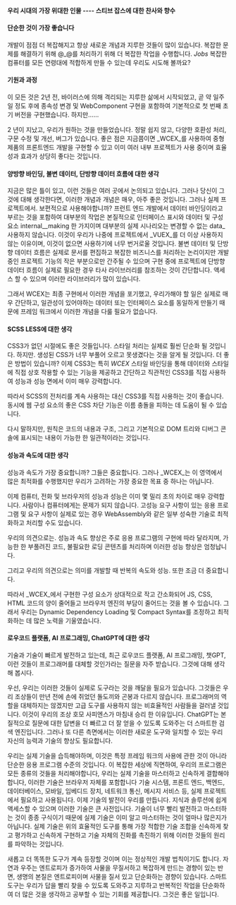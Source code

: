 <!--DESC: {icon:{name:"lightbulb_circle",pkg:"mdi",type:"filled"},id:4} -->
<p align=center><svg width=8em src="@/@wcex/doc/assets/jobs.svg" ></svg></p>

#### 우리 시대의 가장 위대한 인물 ---- **스티브 잡스**에 대한 찬사와 향수

#### 단순한 것이 가장 좋습니다

개발이 점점 더 복잡해지고 항상 새로운 개념과 지루한 것들이 많이 있습니다. 복잡한 문제를 해결하기 위해 @\_@를 처리하기 위해 더 복잡한 작업을 수행합니다.
_Jobs_ 복잡한 컴퓨터를 모든 연령대에 적합하게 만들 수 있는데 우리도 시도해 볼까요?

#### 기원과 과정

이 모든 것은 2년 전, 바이러스에 의해 격리되는 지루한 삶에서 시작되었고, 곧 약 일주일 정도 후에 종속성 변경 및 WebComponent 구현을 포함하여 기본적으로 첫 번째 초기 버전을 구현했습니다. 하지만......

2 년이 지났고, 우리가 원하는 것을 만들었습니다. 정말 쉽지 않고, 다양한 호환성 처리, 구문 수정 및 개선, 버그가 있습니다. 좋은 점은 지금쯤이면 _WCEX_를 사용하여 중형 제품의 프론트엔드 개발을 구현할 수 있고 이미 여러 내부 프로젝트가 사용 중이며 효율성과 효과가 상당히 좋다는 것입니다.

#### 양방향 바인딩, 불변 데이터, 단방향 데이터 흐름에 대한 생각

지금은 많은 틀이 있고, 이런 것들은 여러 곳에서 논의되고 있습니다. 그러나 당신이 그것에 대해 생각한다면, 이러한 개념과 개념은 매우, 아주 좋은 것입니다. 그러나 실제 프로젝트에서. 보편적으로 사용해야합니까?
프런트 엔드 개발에서 데이터 바인딩이라고 부르는 것을 포함하여 대부분의 작업은 본질적으로 인터페이스 표시와 데이터 및 구성 요소 internal__making 한 가지이며 대부분의 실제 시나리오는 변경할 수 없는 data_ 사용하지 않습니다.
이것이 우리가 나중에 프로젝트에서 _VUEX_를 더 이상 사용하지 않는 이유이며, 이것이 없으면 사용하기에 너무 번거로울 것입니다. 불변 데이터 및 단방향 데이터 흐름은 실제로 문서를 편집하고 복잡한 비즈니스를 처리하는 논리이지만 개발 중인 프로젝트 기능의 작은 부분으로만 간주될 수 있으며 구현 중에 프로젝트에 단방향 데이터 흐름이 실제로 필요한 경우 타사 라이브러리를 참조하는 것이 간단합니다. 액세스 할 수 있으며 이러한 라이브러리가 많이 있습니다.

그래서 WCEX는 최종 구현에서 이러한 개념을 포기했고, 우리가해야 할 일은 실제로 매우 간단하고, 일관성이 있어야하는 데이터 또는 인터페이스 요소를 동일하게 만들기 때문에 프레임 워크에서 이러한 개념을 다룰 필요가 없습니다.

#### SCSS LESS에 대한 생각

CSS3가 없던 시절에도 좋은 것들입니다. 스타일 처리는 실제로 훨씬 단순화 될 것입니다.
하지만. 생성된 CSS가 너무 부풀어 오르고 못생겼다는 것을 알게 될 것입니다. 더 좋은 방법이 있습니까?
이제 CSS3는 특히 _WCEX_ 스타일 바인딩을 통해 데이터와 스타일에 직접 상호 작용할 수 있는 기능을 제공하고 간단하고 직관적인 CSS3를 직접 사용하여 성능과 성능 면에서 이미 매우 강력합니다.

따라서 SCSS의 전처리를 계속 사용하는 대신 CSS3를 직접 사용하는 것이 좋습니다. 동시에 웹 구성 요소의 좋은 CSS 차단 기능은 이름 충돌을 피하는 데 도움이 될 수 있습니다.

다시 말하지만, 원칙은 코드의 내용과 구조, 그리고 기본적으로 DOM 트리와 디버그 콘솔에 표시되는 내용이 가능한 한 일관적이라는 것입니다.

#### 성능과 속도에 대한 생각

성능과 속도가 가장 중요합니까? 그들은 중요합니다. 그러나 _WCEX_는 이 영역에서 많은 최적화를 수행했지만 우리가 고려하는 가장 중요한 목표 중 하나는 아닙니다.

이제 컴퓨터, 전화 및 브라우저의 성능과 성능은 이미 몇 밀리 초의 차이로 매우 강력합니다. 사람이나 컴퓨터에게는 문제가 되지 않습니다. 고성능 요구 사항이 있는 응용 프로그램 및 요구 사항이 실제로 있는 경우 WebAssembly와 같은 일부 성숙한 기술로 최적화하고 처리할 수도 있습니다.

우리의 의견으로는. 성능과 속도 향상은 주로 응용 프로그램의 구현에 따라 달라지며, 가능한 한 부풀려진 코드, 불필요한 로딩 콘텐츠를 처리하며 이러한 성능 향상은 엄청납니다.

그리고 우리의 의견으로는 의미를 개발할 때 반복의 속도와 성능. 또한 조금 더 중요합니다.

따라서 _WCEX_에서 구현한 구성 요소가 상대적으로 작고 간소화되어 JS, CSS, HTML 코드의 양이 줄어들고 브라우저 엔진의 부담이 줄어드는 것을 볼 수 있습니다. 그래서 우리는 Dynamic Dependency Loading 및 Compact Syntax를 조정하고 최적화하는 데 많은 노력을 기울였습니다.

#### 로우코드 플랫폼, AI 프로그래밍, ChatGPT에 대한 생각

기술과 기술이 빠르게 발전하고 있는데, 최근 로우코드 플랫폼, AI 프로그래밍, 챗GPT, 이런 것들이 프로그래머를 대체할 것인가라는 질문을 자주 받습니다. 그것에 대해 생각해 봅시다.

우선, 우리는 이러한 것들이 실제로 도구라는 것을 깨달을 필요가 있습니다. 그것들은 우리 조상들이 만년 전에 손에 쥐었던 돌도끼와 곤봉과 다르지 않습니다. 프로그래머의 역할을 대체하지는 않겠지만 고급 도구를 사용하지 않는 비효율적인 사람들을 걸러낼 것입니다. 이것이 우리의 조상 호모 사피엔스가 마침내 승리 한 이유입니다. ChatGPT는 본질적으로 질문에 대한 답변을 더 빠르고 더 잘 얻을 수 있도록 도와주는 더 스마트한 검색 엔진입니다. 그러나 또 다른 측면에서는 이러한 새로운 도구와 일치할 수 있는 우리 자신의 능력과 기술의 향상도 필요합니다.

우리는 실제 기술을 습득해야하며, 이것은 특정 프레임 워크의 사용에 관한 것이 아니라 단순한 응용 프로그램 수준의 것입니다. 이 복잡한 세상에 직면하여, 우리의 프로그램은 모든 종류의 것들을 처리해야합니다, 우리는 실제 기술을 마스터하고 신속하게 결합해야합니다, 이러한 기술은 브라우저 자체를 포함합니다 기술 시스템, 프론트 엔드, 백엔드, 데이터베이스, 모바일, 임베디드 장치, 네트워크 통신, 메시지 서비스 등, 실제 프로젝트에서 필요하고 사용됩니다. 이제 기술의 발전이 우리를 만듭니다. 지식과 솔루션에 쉽게 액세스할 수 있으며 이러한 기술은 큰 사전입니다. 기술이 너무 빨리 발전하고 마스터하는 것이 종종 구식이기 때문에 실제 기술은 이미 알고 마스터하는 것이 얼마나 많은지가 아닙니다. 실제 기술은 위의 효율적인 도구를 통해 가장 적합한 기술 조합을 신속하게 찾고 평가하고 신속하게 구현하고 기술 자체의 진화를 촉진하기 위해 이러한 것들의 원리를 파악하는 것입니다.

새롭고 더 똑똑한 도구가 계속 등장할 것이며 이는 정상적인 개발 법칙이기도 합니다. 자연과 우주는 엔트로피가 증가하여 사물을 무질서하고 복잡하게 만드는 경향이 있는 반면, 생명의 본질은 엔트로피이며 사물을 질서 있고 단순화하는 경향이 있습니다. 스마트 도구는 우리가 답을 빨리 찾을 수 있도록 도와주고 지루하고 반복적인 작업을 단순화하여 더 많은 것을 생각하고 공부할 수 있는 기회를 제공합니다. 그것은 좋은 일입니다.
